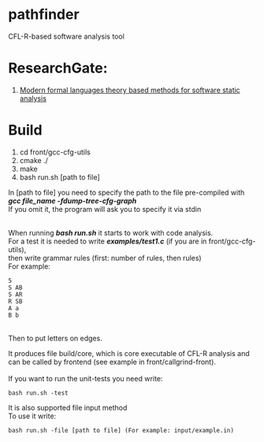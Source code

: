 # pathfinder
CFL-R-based software analysis tool
# ResearchGate:
1) [Modern formal languages theory based methods for software static analysis](https://www.researchgate.net/project/Modern-formal-languages-theory-based-methods-for-software-static-analysis)
# Build


1) cd front/gcc-cfg-utils
2) cmake ./
3) make
4) bash run.sh [path to file]

In [path to file] you need to specify the path to the file pre-compiled with ***gcc file_name -fdump-tree-cfg-graph***<br>
If you omit it, the program will ask you to specify it via stdin<br><br>

When running ***bash run.sh*** it starts to work with code analysis.
<br>For a test it is needed to write ***examples/test1.c*** (if you are in front/gcc-cfg-utils),
<br>then write grammar rules (first: number of rules, then rules) 
<br>For example:

	5 
	S AB
	S AR
	R SB
	A a
	B b

<br> Then to put letters on edges. <br>

It produces file build/core, which is core executable of CFL-R analysis and<br>
can be called by frontend (see example in front/callgrind-front).
<br><br>
If you want to run the unit-tests you need write:
	
	bash run.sh -test

It is also supported file input method<br>
To use it write:

	bash run.sh -file [path to file] (For example: input/example.in)